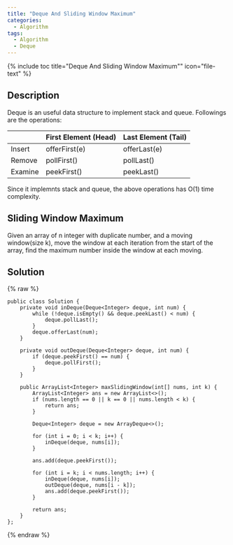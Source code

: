 ```yaml
---
title: "Deque And Sliding Window Maximum"
categories:
  - Algorithm
tags:
  - Algorithm
  - Deque
---
```


{% include toc title="Deque And Sliding Window Maximum"" icon="file-text" %}

## Description

Deque is an useful data structure to implement stack and queue. Followings are the operations:

|         | First Element (Head) | Last Element (Tail) |
|---------|----------------------|---------------------|
| Insert  | offerFirst(e)        | offerLast(e)        |
| Remove  | pollFirst()          | pollLast()          |
| Examine | peekFirst()          | peekLast()          |

Since it implemnts stack and queue, the above operations has O(1) time complexity.

## Sliding Window Maximum

Given an array of n integer with duplicate number, and a moving window(size k), move the window at each iteration from the start of the array, find the maximum number inside the window at each moving.

## Solution

{% raw %}
```liquid
public class Solution {
	private void inDeque(Deque<Integer> deque, int num) {
		while (!deque.isEmpty() && deque.peekLast() < num) {
			deque.pollLast();
		}
		deque.offerLast(num);
	}

	private void outDeque(Deque<Integer> deque, int num) {
		if (deque.peekFirst() == num) {
			deque.pollFirst();
		}
	}

	public ArrayList<Integer> maxSlidingWindow(int[] nums, int k) {
		ArrayList<Integer> ans = new ArrayList<>();
		if (nums.length == 0 || k == 0 || nums.length < k) {
			return ans;
		}

		Deque<Integer> deque = new ArrayDeque<>();

		for (int i = 0; i < k; i++) {
			inDeque(deque, nums[i]);
		}

		ans.add(deque.peekFirst());

		for (int i = k; i < nums.length; i++) {
			inDeque(deque, nums[i]);
			outDeque(deque, nums[i - k]);
			ans.add(deque.peekFirst());
		}

		return ans;
	}
};
```
{% endraw %}
